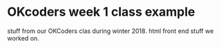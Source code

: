 # OKcoders week 1 class example
stuff from our OKCoders clas during winter 2018.  html front end stuff we worked on. 